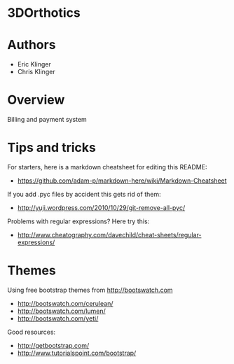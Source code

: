 3DOrthotics
===========

Authors
=======

*   Eric Klinger
*   Chris Klinger

Overview
========

Billing and payment system


Tips and tricks
===============

For starters, here is a markdown cheatsheet for editing this README:
*   https://github.com/adam-p/markdown-here/wiki/Markdown-Cheatsheet

If you add .pyc files by accident this gets rid of them:
*   http://yuji.wordpress.com/2010/10/29/git-remove-all-pyc/

Problems with regular expressions? Here try this:
*   http://www.cheatography.com/davechild/cheat-sheets/regular-expressions/

Themes
======
Using free bootstrap themes from http://bootswatch.com
*   http://bootswatch.com/cerulean/
*   http://bootswatch.com/lumen/
*   http://bootswatch.com/yeti/

Good resources:
*   http://getbootstrap.com/
*   http://www.tutorialspoint.com/bootstrap/
